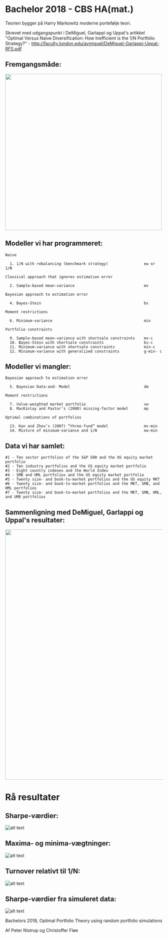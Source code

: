 # Bachelor 2018 - CBS HA(mat.)

Teorien bygger på Harry Markowitz moderne portefølje teori.

Skrevet med udgangspunkt i DeMiguel, Garlappi og Uppal's artikkel "Optimal Versus Naive Diversification:
How Inefficient is the 1/N Portfolio Strategy?" - http://faculty.london.edu/avmiguel/DeMiguel-Garlappi-Uppal-RFS.pdf

## Fremgangsmåde:

<img src="https://i.imgur.com/30MzHSK.png" width="500">

## Modeller vi har programmeret:

```
Naive
  
  1. 1/N with rebalancing (benchmark strategy)                ew or 1/N
  
Classical approach that ignores estimation error
  
  2. Sample-based mean-variance                               mv
  
Bayesian approach to estimation error
  
  4. Bayes-Stein                                              bs
  
Moment restrictions
  
  6. Minimum-variance                                         min
  
Portfolio constraints
  
  9. Sample-based mean-variance with shortsale constraints    mv-c
  10. Bayes-Stein with shortsale constraints                  bs-c
  11. Minimum-variance with shortsale constraints             min-c
  12. Minimum-variance with generalized constraints           g-min- c
```

## Modeller vi mangler:

```
Bayesian approach to estimation error
  
  5. Bayesian Data-and- Model                                 dm

Moment restrictions
  
  7. Value-weighted market portfolio                          vw
  8. MacKinlay and Pastor’s (2000) missing-factor model       mp
  
Optimal combinations of portfolios
  
  13. Kan and Zhou’s (2007) “three-fund” model                mv-min
  14. Mixture of minimum-variance and 1/N                     ew-min
```

## Data vi har samlet:

```
#1 - Ten sector portfolios of the S&P 500 and the US equity market portfolio
#2 - Ten industry portfolios and the US equity market portfolio
#3 - Eight country indexes and the World Index
#4 - SMB and HML portfolios and the US equity market portfolio
#5 - Twenty size- and book-to-market portfolios and the US equity MKT
#6 - Twenty size- and book-to-market portfolios and the MKT, SMB, and HML portfolios
#7 - Twenty size- and book-to-market portfolios and the MKT, SMB, HML, and UMD portfolios
```

## Sammenligning med DeMiguel, Garlappi og Uppal's resultater:

<img src="https://i.imgur.com/gnO3oT3.png" width="800">

# Rå resultater

## Sharpe-værdier:

![alt text](https://i.imgur.com/O8YxgcV.png)

## Maxima- og minima-vægtninger:

![alt text](https://i.imgur.com/fRMZ1dz.png)

## Turnover relativt til 1/N:

![alt text](https://i.imgur.com/ZDk9jLC.png)

## Sharpe-værdier fra simuleret data:

![alt text](https://i.imgur.com/bZ7ik9Q.png)

Bachelors 2018, Optimal Portfolio Theory using random portfolio simulations

Af Peter Nistrup og Christoffer Fløe
